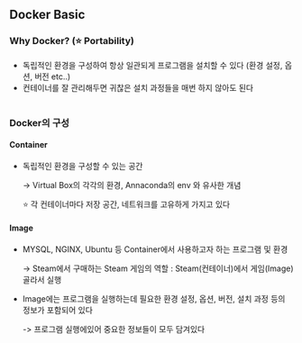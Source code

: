 ## Docker Basic
### Why Docker? (⭐ Portability)
- 독립적인 환경을 구성하여 항상 일관되게 프로그램을 설치할 수 있다 (환경 설정, 옵션, 버전 etc..)
- 컨테이너를 잘 관리해두면 귀찮은 설치 과정들을 매번 하지 않아도 된다
<br></br>
### Docker의 구성
#### Container
- 독립적인 환경을 구성할 수 있는 공간
  
  -> Virtual Box의 각각의 환경, Annaconda의 env 와 유사한 개념

  ⭐ 각 컨테이너마다 저장 공간, 네트워크를 고유하게 가지고 있다

#### Image
- MYSQL, NGINX, Ubuntu 등 Container에서 사용하고자 하는 프로그램 및 환경

  -> Steam에서 구매하는 Steam 게임의 역할 : Steam(컨테이너)에서 게임(Image) 골라서 실행

- Image에는 프로그램을 실행하는데 필요한 환경 설정, 옵션, 버전, 설치 과정 등의 정보가 포함되어 있다

  -> 프로그램 실행에있어 중요한 정보들이 모두 담겨있다

